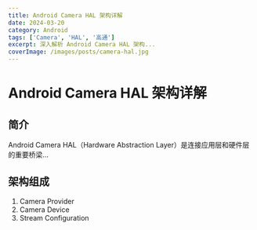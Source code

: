 ```yaml
---
title: Android Camera HAL 架构详解
date: 2024-03-20
category: Android
tags: ['Camera', 'HAL', '高通']
excerpt: 深入解析 Android Camera HAL 架构...
coverImage: /images/posts/camera-hal.jpg
---
```


# Android Camera HAL 架构详解

## 简介
Android Camera HAL（Hardware Abstraction Layer）是连接应用层和硬件层的重要桥梁...

## 架构组成
1. Camera Provider
2. Camera Device
3. Stream Configuration
